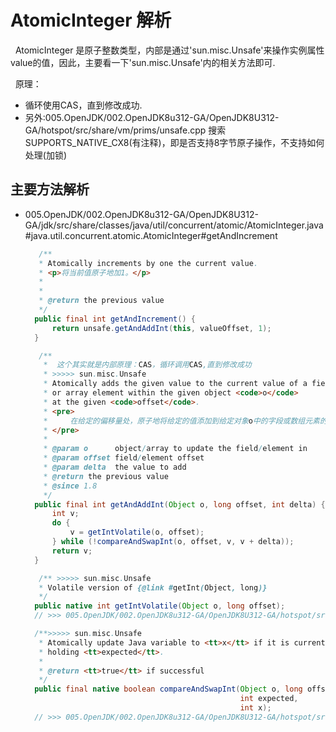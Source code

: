 # AtomicInteger 解析
&nbsp;&nbsp;AtomicInteger 是原子整数类型，内部是通过'sun.misc.Unsafe'来操作实例属性value的值，因此，主要看一下'sun.misc.Unsafe'内的相关方法即可.

&nbsp;&nbsp;原理：
- 循环使用CAS，直到修改成功.
- 另外:005.OpenJDK/002.OpenJDK8u312-GA/OpenJDK8U312-GA/hotspot/src/share/vm/prims/unsafe.cpp 搜索 SUPPORTS_NATIVE_CX8(有注释)，即是否支持8字节原子操作，不支持如何处理(加锁)

## 主要方法解析
+ 005.OpenJDK/002.OpenJDK8u312-GA/OpenJDK8U312-GA/jdk/src/share/classes/java/util/concurrent/atomic/AtomicInteger.java#java.util.concurrent.atomic.AtomicInteger#getAndIncrement
  ```java
     /**
     * Atomically increments by one the current value.
     * <p>将当前值原子地加1。</p>
     * 
     *
     * @return the previous value
     */
    public final int getAndIncrement() {
        return unsafe.getAndAddInt(this, valueOffset, 1);
    }

     /**
      *  这个其实就是内部原理：CAS，循环调用CAS,直到修改成功
      * >>>>> sun.misc.Unsafe
      * Atomically adds the given value to the current value of a field
      * or array element within the given object <code>o</code>
      * at the given <code>offset</code>.
      * <pre>
      *     在给定的偏移量处，原子地将给定的值添加到给定对象o中的字段或数组元素的当前值
      * </pre>
      *
      * @param o      object/array to update the field/element in
      * @param offset field/element offset
      * @param delta  the value to add
      * @return the previous value
      * @since 1.8
      */
    public final int getAndAddInt(Object o, long offset, int delta) {
        int v;
        do {
            v = getIntVolatile(o, offset);
        } while (!compareAndSwapInt(o, offset, v, v + delta));
        return v;
    }

     /** >>>>> sun.misc.Unsafe
     * Volatile version of {@link #getInt(Object, long)}
     */
    public native int getIntVolatile(Object o, long offset);
    // >>> 005.OpenJDK/002.OpenJDK8u312-GA/OpenJDK8U312-GA/hotspot/src/share/vm/prims/unsafe.cpp

    /**>>>>> sun.misc.Unsafe
     * Atomically update Java variable to <tt>x</tt> if it is currently
     * holding <tt>expected</tt>.
     *
     * @return <tt>true</tt> if successful
     */
    public final native boolean compareAndSwapInt(Object o, long offset,
                                                  int expected,
                                                  int x);
    // >>> 005.OpenJDK/002.OpenJDK8u312-GA/OpenJDK8U312-GA/hotspot/src/share/vm/prims/unsafe.cpp
  ```